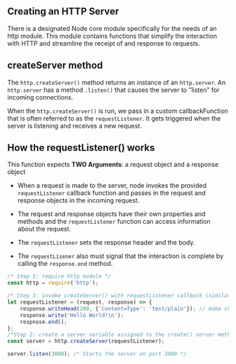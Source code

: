 ## Creating an HTTP Server

There is a designated Node core module specifically for the needs of an http module. This module contains functions that simplify the interaction with HTTP and streamline the receipt of and response to requests.

## createServer method
The `http.createServer()` method returns an instance of an `http.server`. An `http.server` has a method `.listen()` that causes the server to "listen" for incoming connections.

When the `http.createServer()` is run, we pass in a custom callbackFunction that is often referred to as the `requestListener`. It gets triggered when the server is listening and receives a new request.

## How the requestListener() works
This function expects **TWO Arguments**: a request object and a response object

*   When a request is made to the server, node invokes the provided `requestListener` callback function and passes in the request and response objects in the incoming request.

*   The request and response objects have their own properties and methods and the `requestListener` function can access information about the request.

*   The `requestListener` sets the response header and the body.
*   The `requestLisener` also must signal that the interaction is complete by calling the `response.end` method.

```javascript
/* Step 1: require http module */
const http = require('http'); 

/* Step 3: invoke createServer() with requestListener callback (similar to .on() ) */
let requestListener = (request, response) => {
    response.writeHead(200, {'Content=Type': 'text/plain'}); // make changes to response object (see `response.write, response.end`)
    response.write('Hello World!\n');
    respnose.end();
};
/*Step 2: create a server variable assigned to the create() server method*/
const server = http.createServer(requestListener);

server.listen(3000); /* Starts the server on port 3000 */
```
